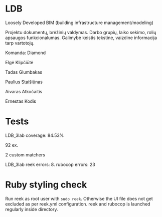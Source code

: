 
# LDB

Loosely Developed BIM (building infrastructure management/modeling)

Projektu dokumentų, brėžinių valdymas. Darbo grupių, laiko sekimo, rolių apsaugos funkcionalumas.
Galimybė keistis tekstine, vaizdine informacija tarp vartotojų.

Komanda: Diamond

Elgė Klipčiūtė

Tadas Glumbakas

Paulius Staišiūnas

Aivaras Atkočaitis

Ernestas Kodis

# Tests

LDB_3lab coverage: 84.53%

92 ex.

2 custom matchers

LDB_3lab reek errors: 8. rubocop errors: 23

# Ruby styling check
Run reek as root user with ```sudo reek```. Otherwise the UI file does not get excluded as per
reek.yml configuration.
reek and rubocop is launched regularly inside directory.
